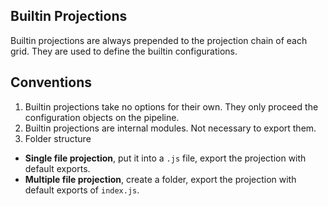 ## Builtin Projections
Builtin projections are always prepended to the projection chain of each grid.
They are used to define the builtin configurations.

## Conventions
1. Builtin projections take no options for their own. They only proceed the
  configuration objects on the pipeline.
2. Builtin projections are internal modules. Not necessary to export them.
3. Folder structure
  * __Single file projection__, put it into a `.js` file, export the projection
    with default exports.
  * __Multiple file projection__, create a folder, export the projection with
    default exports of `index.js`.
